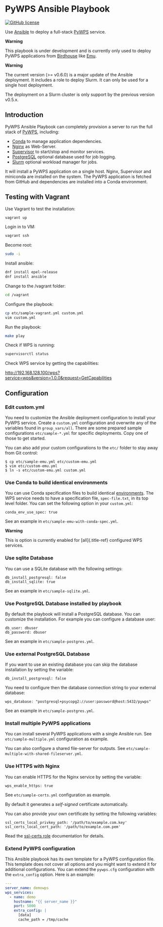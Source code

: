 # PyWPS Ansible Playbook

[![GitHub license](https://img.shields.io/github/license/bird-house/ansible-wps-playbook.svg)](https://github.com/bird-house/ansible-wps-playbook/blob/master/LICENSE)


Use [Ansible](https://www.ansible.com/) to deploy a full-stack
[PyWPS](http://pywps.org/) service.


**Warning**

This playbook is under development and is currently only used to deploy
PyWPS applications from [Birdhouse](http://bird-house.github.io/) like
[Emu](http://emu.readthedocs.io/en/latest/).

**Warning**

The current version (>= v0.6.0) is a major update of the Ansible deployment. 
It includes a role to deploy Slurm. 
It can only be used for a single host deployment.

The deployment on a Slurm cluster is only support by the previous version v0.5.x.

## Introduction

PyWPS Ansible Playbook can completely provision a server to run
the full stack of [PyWPS](http://pywps.org/), including:

*   [Conda](https://conda.io/miniconda.html) to manage application
    dependencies.
*   [Nginx](https://www.nginx.com/) as Web-Server.
*   [Supervisor](http://supervisord.org/) to start/stop and monitor
    services.
*   [PostgreSQL](https://www.postgresql.org/) optional database used for
    job logging.
*   [Slurm](https://slurm.schedmd.com/) optional workload manager for
    jobs.

It will install a PyWPS application on a single host. Nginx, Supervisor
and miniconda are installed on the system. The PyWPS application is
fetched from GitHub and dependencies are installed into a Conda
environment.

## Testing with Vagrant

Use Vagrant to test the installation:

``` sh
vagrant up
```

Login in to VM:

``` sh
vagrant ssh
```

Become root:

``` sh
sudo -i 
```

Install ansible:

``` sh
dnf install epel-release
dnf install ansible
```

Change to the /vagrant folder:

``` sh
cd /vagrant
```

Configure the playbook:

``` sh
cp etc/sample-vagrant.yml custom.yml
vim custom.yml
```

Run the playbook:

``` sh
make play
```

Check if WPS is running:
```sh
supervisorctl status
```

Check WPS service by getting the capabilities:

http://192.168.128.100/wps?service=wps&version=1.0.0&request=GetCapabilities

## Configuration


### Edit custom.yml

You need to customize the Ansible deployment configuration to
install your PyWPS service. Create a `custom.yml` configuration and
overwrite any of the variables found in `group_vars/all`. There are some
prepared sample configurations `etc/sample-*.yml` for specific
deployments. Copy one of those to get started.

You can also add your custom configurations to the `etc/` folder to stay
away from Git control:

``` console
$ cp etc/sample-emu.yml etc/custom-emu.yml
$ vim etc/custom-emu.yml
$ ln -s etc/custom-emu.yml custom.yml
```

### Use Conda to build identical environments

You can use Conda specification files to build identical
[environments](https://conda.io/projects/conda/en/latest/user-guide/tasks/manage-environments.html#building-identical-conda-environments).
The WPS service needs to have a specification file, `spec-file.txt`, in
its top level folder. You can set the following option in your
`custom.yml`:

    conda_env_use_spec: true

See an example in `etc/sample-emu-with-conda-spec.yml`.


**Warning**

This is option is currently enabled for [all]{.title-ref} configured WPS
services.

### Use sqlite Database

You can use a SQLite database with the following settings:

    db_install_postgresql: false
    db_install_sqlite: true

See an example in `etc/sample-sqlite.yml`.

### Use PostgreSQL Database installed by playbook

By default the playbook will install a PostgreSQL database. You can
customize the installation. For example you can configure a database
user:

    db_user: dbuser
    db_password: dbuser

See an example in `etc/sample-postgres.yml`.


### Use external PostgreSQL Database

If you want to use an existing database you can skip the database
installation by setting the variable:

    db_install_postgresql: false

You need to configure then the database connection string to your
external database:

    wps_database: "postgresql+psycopg2://user:password@host:5432/pywps"

See an example in `etc/sample-postgres.yml`.

### Install multiple PyWPS applications

You can install several PyWPS applications with a single Ansible run.
See `etc/sample-multiple.yml` configuration as example.

You can also configure a shared file-server for outputs. See
`etc/sample-multiple-with-shared-fileserver.yml`.

### Use HTTPS with Nginx

You can enable HTTPS for the Nginx service by setting the variable:

    wps_enable_https: true

See `etc/sample-certs.yml` configuration as example.

By default it generates a *self-signed* certificate automatically.

You can also provide your own certificate by setting the following
variables:

    ssl_certs_local_privkey_path: '/path/to/example.com.key'
    ssl_certs_local_cert_path: '/path/to/example.com.pem'

Read the [ssl-certs
role](https://galaxy.ansible.com/jdauphant/ssl-certs) documentation for
details.

### Extend PyWPS configuration

This Ansible playbook has its own template for a PyWPS configuration
file. This template does not cover all options and you might want to
extend it for additional configurations. You can extend the
`pywps.cfg` configuration with the
`extra_config` option. Here is an example:

``` yaml
---
server_name: demowps
wps_services:
  - name: demo
    hostname: "{{ server_name }}"
    port: 5000
    extra_config: |
      [data]
      cache_path = /tmp/cache
```
